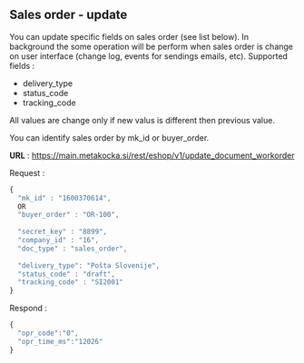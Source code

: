 ## Sales order - update
You can update specific fields on sales order (see list below). In background the some operation will be perform when sales order is change on user interface (change log, events for sendings emails, etc). Supported fields :
* delivery_type
* status_code
* tracking_code

All values are change only if new valus is different then previous value. 

You can identify sales order by mk_id or buyer_order.

**URL** : https://main.metakocka.si/rest/eshop/v1/update_document_workorder

Request :
```javascript
{  
  "mk_id" : "1600370614",
  OR
  "buyer_order" : "OR-100",
  
  "secret_key" : "8899",
  "company_id" : "16",  
  "doc_type" : "sales_order",
  
  "delivery_type": "Pošta Slovenije",
  "status_code" : "draft",
  "tracking_code" : "SI2001"
}
```

Respond :
```javascript
{
  "opr_code":"0",
  "opr_time_ms":"12026"
}
```
